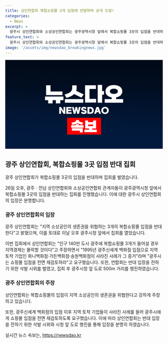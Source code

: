 ```yaml
---
title: 상인연합회 복합쇼핑몰 3개 입점에 반발하며 공개 도발!
categories:
  - News
excerpt: >
  광주시 상인연합회와 소상공인연합회는 광주광역시청 앞에서 복합쇼핑몰 3곳의 입점을 반대하는 집회를 열었다. 이들은 140만 도시 광주에 3개의 복합쇼핑몰이 설치된다면 지역경제가 몰락할 것이라고 우려했으며, 광주신세계 백화점 입점으로 지역 토착 기업이 소멸한 사례를 들었다. 연합회는 삭발 시위를 통해 입장을 전하고, 집회 후 광주시청 앞 도로를 행진했다.
feature_text: >
  광주시 상인연합회와 소상공인연합회는 광주광역시청 앞에서 복합쇼핑몰 3곳의 입점을 반대하는 집회를 열었다. 이들은 140만 도시 광주에 3개의 복합쇼핑몰이 설치된다면 지역경제가 몰락할 것이라고 우려했으며, 광주신세계 백화점 입점으로 지역 토착 기업이 소멸한 사례를 들었다. 연합회는 삭발 시위를 통해 입장을 전하고, 집회 후 광주시청 앞 도로를 행진했다.
image: '/assets/img/newsdao_breakingnews.jpg'
---
```


<p><img src="/assets/img/newsdao_breakingnews.jpg" alt="koreaapp 속보" /></p>

<h2 data-ke-size="size26">광주 상인연합회, 복합쇼핑몰 3곳 입점 반대 집회</h2>

<p>광주 상인연합회가 복합쇼핑몰 3곳의 입점을 반대하며 집회를 벌였습니다.</p>

<p data-ke-size="size16">26일 오후, 광주ㆍ전남 상인연합회와 소상공인연합회 관계자들이 광주광역시청 앞에서 복합쇼핑몰 3곳의 입점을 반대하는 집회를 진행했습니다. 이에 대한 광주시 상인연합회의 입장은 분명합니다.</p>

<h3>광주 상인연합회의 입장</h3>

<p>광주 상인연합회는 "지역 소상공인의 생존권을 위협하는 3개의 복합쇼핑몰 입점을 반대한다"고 밝혔으며, 이를 토대로 이날 오후 광주시청 앞에서 집회를 열었습니다.</p>

<p data-ke-size="size16">이번 집회에서 상인연합회는 "인구 140만 도시 광주에 복합쇼핑몰 3개가 들어설 경우 지역경제는 몰락할 것이다"고 주장하면서 "1995년 광주신세계 백화점 입점으로 지역 토착 기업인 화니백화점·가든백화점·송원백화점이 사라진 사례가 그 증거"라며 "광주시는 쇼핑몰 입점을 전면 재검토하라"고 요구했습니다. 또한, 연합회는 반대 입장을 전하기 위한 삭발 시위를 벌였고, 집회 후 광주시청 앞 도로 500m 거리를 행진하였습니다.</p>

<h3>광주 상인연합회의 주장</h3>

<p>상인연합회는 복합쇼핑몰의 입점이 지역 소상공인의 생존권을 위협한다고 강하게 주장하고 있습니다.</p>

<p data-ke-size="size16">또한, 광주신세계 백화점의 입점 이후 지역 토착 기업들이 사라진 사례를 들어 광주시에게 쇼핑몰 입점을 전면 재검토하도록 요구했습니다. 이에 따라 상인연합회는 반대 입장을 전하기 위한 삭발 시위와 시청 앞 도로 행진을 통해 입장을 분명히 하였습니다.</p>
실시간 뉴스 속보는, <a href="https://newsdao.kr" rel="dofollow">https://newsdao.kr</a>


